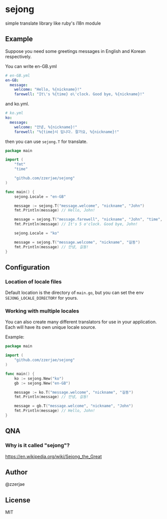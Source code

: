 # sejong

simple translate library like ruby's i18n module

## Example

Suppose you need some greetings messages in English and Korean respectively.

You can write en-GB.yml

```yml
# en-GB.yml
en-GB:
  message:
    welcome: "Hello, %{nickname}!"
    farewell: "It\'s %{time} o\'clock. Good bye, %{nickname}!"
```

and ko.yml.

```yml
# ko.yml
ko:
  message:
    welcome: "안녕, %{nickname}!"
    farewell: "%{time}시 입니다. 잘가요, %{nickname}!"
```

then you can use `sejong.T` for translate.

```go
package main

import (
	"fmt"
	"time"

	"github.com/zzerjae/sejong"
)

func main() {
	sejong.Locale = "en-GB"

	message := sejong.T("message.welcome", "nickname", "John")
	fmt.Println(message) // Hello, John!

	message = sejong.T("message.farewell", "nickname", "John", "time", time.Now().Hour())
	fmt.Println(message) // It's 5 o'clock. Good bye, John!

	sejong.Locale = "ko"

	message = sejong.T("message.welcome", "nickname", "길동")
	fmt.Println(message) // 안녕, 길동!
}
```

## Configuration

### Location of locale files

Default location is the directory of `main.go`, but you can set the env `SEJONG_LOCALE_DIRECTORY` for yours.

### Working with multiple locales

You can also create many different translators for use in your application. Each will have its own unique locale source.

Example:

```go
package main

import (
	"github.com/zzerjae/sejong"
)

func main() {
	ko := sejong.New("ko")
	gb := sejong.New("en-GB")

	message := ko.T("message.welcome", "nickname", "길동")
	fmt.Println(message) // 안녕, 길동!

	message = gb.T("message.welcome", "nickname", "John")
	fmt.Println(message) // Hello, John!
}

```

## QNA

### Why is it called "sejong"?

https://en.wikipedia.org/wiki/Sejong_the_Great

## Author

@zzerjae

## License

MIT
